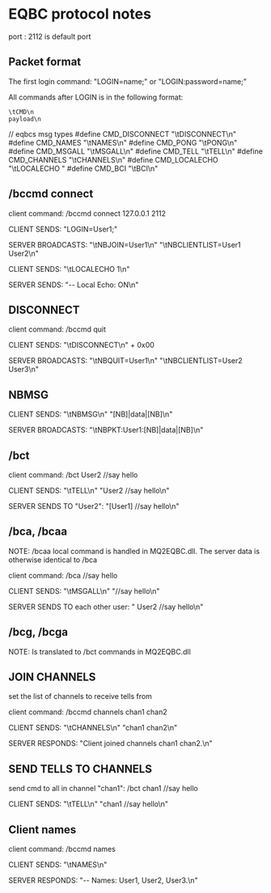 # EQBC protocol notes


port : 2112  is default port




## Packet format

The first login command:   "LOGIN=name;" or "LOGIN:password=name;"


All commands after LOGIN is in the following format:

    \tCMD\n
    payload\n

// eqbcs msg types
#define CMD_DISCONNECT "\tDISCONNECT\n"
#define CMD_NAMES "\tNAMES\n"
#define CMD_PONG "\tPONG\n"
#define CMD_MSGALL "\tMSGALL\n"
#define CMD_TELL "\tTELL\n"
#define CMD_CHANNELS "\tCHANNELS\n"
#define CMD_LOCALECHO "\tLOCALECHO "
#define CMD_BCI "\tBCI\n"




## /bccmd connect <server> <port> <password>

client command:
    /bccmd connect 127.0.0.1 2112

CLIENT SENDS:
    "LOGIN=User1;"

SERVER BROADCASTS:
    "\tNBJOIN=User1\n"
    "\tNBCLIENTLIST=User1 User2\n"

CLIENT SENDS:
    "\tLOCALECHO 1\n"

SERVER SENDS:
    "-- Local Echo: ON\n"




## DISCONNECT

client command:
    /bccmd quit

CLIENT SENDS:
    "\tDISCONNECT\n" + 0x00

SERVER BROADCASTS:
    "\tNBQUIT=User1\n"
    "\tNBCLIENTLIST=User2 User3\n"




## NBMSG

CLIENT SENDS:
    "\tNBMSG\n"
    "[NB]|data|[NB]\n"

SERVER BROADCASTS:
    "\tNBPKT:User1:[NB]|data|[NB]\n"




## /bct

client command:
    /bct User2 //say hello

CLIENT SENDS:
    "\tTELL\n"
    "User2 //say hello\n"

SERVER SENDS TO "User2":
    "[User1] //say hello\n"




## /bca, /bcaa

NOTE: /bcaa local command is handled in MQ2EQBC.dll.
The server data is otherwise identical to /bca


client command:
    /bca //say hello

CLIENT SENDS:
    "\tMSGALL\n"
    "//say hello\n"

SERVER SENDS TO each other user:
    "<User1> User2 //say hello\n"




## /bcg, /bcga

NOTE: Is translated to /bct commands in MQ2EQBC.dll




## JOIN CHANNELS

set the list of channels to receive tells from

client command:
    /bccmd channels chan1 chan2

CLIENT SENDS:
    "\tCHANNELS\n"
    "chan1 chan2\n"

SERVER RESPONDS:
    "Client joined channels chan1 chan2.\n"




## SEND TELLS TO CHANNELS

send cmd to all in channel "chan1":
    /bct chan1 //say hello

CLIENT SENDS:
    "\tTELL\n"
    "chan1 //say hello\n"




## Client names

client command:
    /bccmd names

CLIENT SENDS:
    "\tNAMES\n"

SERVER RESPONDS:
    "-- Names: User1, User2, User3.\n"

